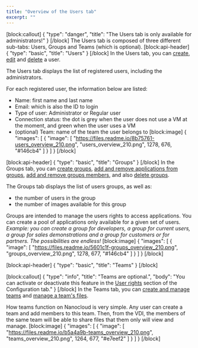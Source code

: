 ```yaml
---
title: "Overview of the Users tab"
excerpt: ""
---
```

[block:callout]
{
  "type": "danger",
  "title": "The Users tab is only available for administrators!"
}
[/block]
The Users tab is composed of three different sub-tabs: Users, Groups and Teams (which is optional).
[block:api-header]
{
  "type": "basic",
  "title": "Users"
}
[/block]
In the Users tab, you can [create](doc:create-a-new-user), [edit](doc:modify-the-users-information) and [delete](doc:delete-a-user) a user.

The Users tab displays the list of registered users, including the administrators.

For each registered user, the information below are listed:
* Name: first name and last name
* Email: which is also the ID to login
* Type of user: Administrator or Regular user
* Connection status: the dot is grey when the user does not use a VM at the moment, and green when the user uses a VM
* (optional) Team: name of the team the user belongs to
[block:image]
{
  "images": [
    {
      "image": [
        "https://files.readme.io/8b75761-users_overview_210.png",
        "users_overview_210.png",
        1278,
        676,
        "#146cb4"
      ]
    }
  ]
}
[/block]

[block:api-header]
{
  "type": "basic",
  "title": "Groups"
}
[/block]
In the Groups tab, you can [create groups](doc:create-a-new-group), [add and remove applications from groups](doc:add-remove-an-application), [add and remove groups members](doc:add-remove-a-group-member), and also [delete groups](doc:delete-a-group).

The Groups tab displays the list of users groups, as well as:
* the number of users in the group
* the number of images available for this group 

Groups are intended to manage the users rights to access applications. You can create a pool of applications only available for a given set of users. 
*Example: you can create a group for developers, a group for current users, a group for sales demonstrations and a group for customers or for partners. The possibilities are endless!*
[block:image]
{
  "images": [
    {
      "image": [
        "https://files.readme.io/5601c1f-groups_overview_210.png",
        "groups_overview_210.png",
        1278,
        677,
        "#146cb4"
      ]
    }
  ]
}
[/block]

[block:api-header]
{
  "type": "basic",
  "title": "Teams"
}
[/block]

[block:callout]
{
  "type": "info",
  "title": "Teams are optional.",
  "body": "You can activate or deactivate this feature in the [User rights](doc:configure-user-rights) section of the Configuration tab."
}
[/block]
In the Teams tab, you can [create and manage teams](doc:create-a-team) and [manage a team's files](doc:manage-a-teams-files).

How teams function on Nanocloud is very simple. 
Any user can create a team and add members to this team. Then, from the VDI, the members of the same team will be able to share files that them only will view and manage.
[block:image]
{
  "images": [
    {
      "image": [
        "https://files.readme.io/b5a4a9b-teams_overview_210.png",
        "teams_overview_210.png",
        1264,
        677,
        "#e7eef2"
      ]
    }
  ]
}
[/block]